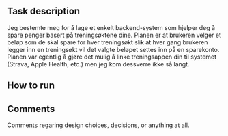 ## Task description
Jeg bestemte meg for å lage et enkelt backend-system som hjelper deg å spare penger basert på treningsøktene dine. Planen er at brukeren velger et beløp som de skal spare for hver treningsøkt slik at hver gang brukeren legger inn en treningsøkt vil det valgte beløpet settes inn på en sparekonto. Planen var egentlig å gjøre det mulig å linke treningsappen din til systemet (Strava, Apple Health, etc.) men jeg kom dessverre ikke så langt.

## How to run


## Comments
Comments regaring design choices, decisions, or anything at all.
